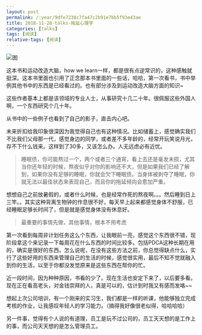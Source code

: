 ```yaml
---
layout: post
permalink: /:year/9dfe7230c7fa47c2b91e7bb5f93e43ae  
title: 2018-11-28-talks-拖延心理学
categories: [talks]
tags: [阅读]
relative-tags: [阅读]
---
```


![图](https://gitee.com/linxingyang/at-2020-10-02-image/raw/master/image/T-talks/image/2018/books/tyxlx.jpg)

这本书和运动改造大脑，how we learn一样，都是很有点逆常识的，这种感触就挺深。这本书里面也引用了正念那本书里面的一些话，哈哈，第一次看书，书中举例其他书中的东西是已经看过的。也有部分涉及到运动改造大脑方面的知识~

这些作者基本上都是该领域的专业人士，从事研究十几二十年。很佩服这些外国人啊，一个东西研究个几十年。


从书中的一些例子也看到了自己的影子，直击内心吧。

未来折扣给我印象很深因为我觉得自己也有这种情况。比如储蓄上，感觉确实我们不比我们父母那一代，感觉身边的同学，或者差不多年龄的，经常开玩笑说月光，存不下什么钱来。这样到了30多，又该怎么办。人无远虑必有近忧。


> 睡眠债，你可能熬过一个，两个或者三个通宵，看上去还是毫发未损，尤其当你还年轻的时候，熬夜似乎对你的影响还不大，但是如果我们已经了解到，如果你没有足够的睡眠，你就会欠下睡眠债。当身体被剥夺了睡眠，你就无法以最佳状态来表现自己，而且你的拖延倾向会愈加严重。

想想自己之前放暑假的，或者什么时候，也是经常作死的熬夜啊。。。然后睡到日上三竿。。其实这种背离生物钟的作息很不好，每天早上起来都感觉身体不舒服，已经睡眠足够长时间了，但是就是感觉身体没有休息好。


> 最重要的事情先做，其他事情，根本不用考虑


第一次看到每周非计划任务这么个东西，让我眼前一亮，感觉这个东西很不错，现阶段拿这个来记录一下每周花在什么东西的时间比较多。包括PDCA这种长期在用的，确实是很好的东西。怎么说呢，在没有这些方法之前，你总觉得缺点什么，实行了这些好用的东西来管理自己的生活的时候，感觉很实用，最后不知不觉就融入到你的生活，以至于你都没发觉原来是这些东西在帮你的忙。



近一段时间，因为种种原因，书看的少了。现在生活也安定下来了，以后要多看。现在正在看高老头，对金钱崇拜的人，真是可以的，估计到时我又有感而发咯~~

想起上次公司培训，有一个刚来的实习生，我们都是一样的听课，他能够独立完成考核的作业，让我感叹年轻人的学习能力。（搞得我好像很老似得，哈哈哈哈）


另一件事，觉得有个人说的有道理，员工是玩不过公司的，员工天天想的是工作上的事，而公司天天想的是怎么管理员工。



